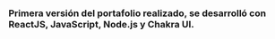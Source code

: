 ### Primera versión del portafolio realizado, se desarrolló con ReactJS, JavaScript, Node.js y Chakra UI.
